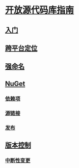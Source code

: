 # [开放源代码库指南](index.md)
## [入门](get-started.md)
## [跨平台定位](cross-platform-targeting.md)
## [强命名](strong-naming.md)
## [NuGet](nuget.md)
### [依赖项](dependencies.md)
### [源链接](sourcelink.md)
### [发布](publish-nuget-package.md)
## [版本控制](versioning.md)
### [中断性变更](breaking-changes.md)